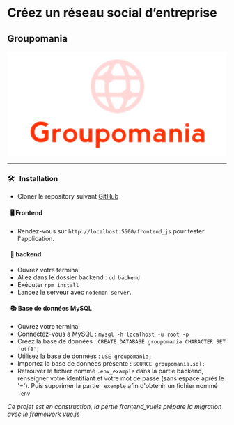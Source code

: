 # Créez un réseau social d’entreprise

## Groupomania
![](frontend_js/public/img/icon-above-font_alpha.png)

***

### 🛠️ &nbsp; Installation
* Cloner le repository suivant [GitHub](https://github.com/ben3211/BenoitSaby_7_15062021.git)

#### &nbsp; 🖥️ Frontend
* Rendez-vous sur `http://localhost:5500/frontend_js` pour tester l'application.

#### &nbsp; 🔨 backend
* Ouvrez votre terminal
* Allez dans le dossier backend : `cd backend`
* Exécuter `npm install`
* Lancez le serveur avec `nodemon server`.

#### &nbsp; 📚 Base de données MySQL
* Ouvrez votre terminal
* Connectez-vous à MySQL : `mysql -h localhost -u root -p`
* Créez la base de données : `CREATE DATABASE groupomania CHARACTER SET 'utf8';`
* Utilisez la base de données : `USE groupomania;`
* Importez la base de données présente : `SOURCE groupomania.sql;`
* Retrouver le fichier nommé `.env_example` dans la partie backend, renseigner votre identifiant et votre mot de passe (sans espace aprés le '='). Puis supprimer la partie `_exemple` afin d'obtenir un fichier nommé `.env`

_Ce projet est en construction, la pertie frontend_vuejs prépare la migration avec le framework vue.js_